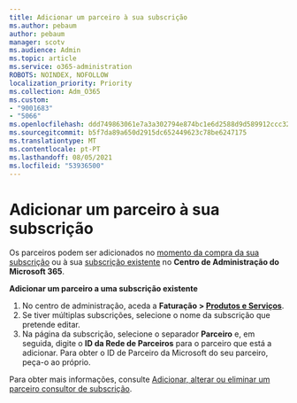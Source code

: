 ```yaml
---
title: Adicionar um parceiro à sua subscrição
ms.author: pebaum
author: pebaum
manager: scotv
ms.audience: Admin
ms.topic: article
ms.service: o365-administration
ROBOTS: NOINDEX, NOFOLLOW
localization_priority: Priority
ms.collection: Adm_O365
ms.custom:
- "9001683"
- "5066"
ms.openlocfilehash: ddd749863061e7a3a302794e874bc1e6d2588d9d589912ccc32eb37cd953d406
ms.sourcegitcommit: b5f7da89a650d2915dc652449623c78be6247175
ms.translationtype: MT
ms.contentlocale: pt-PT
ms.lasthandoff: 08/05/2021
ms.locfileid: "53936500"
---
```

# <a name="add-a-partner-to-your-subscription"></a>Adicionar um parceiro à sua subscrição

Os parceiros podem ser adicionados no [momento da compra da sua subscrição](https://docs.microsoft.com/microsoft-365/admin/misc/add-partner?view=o365-worldwide#add-a-partner-at-the-time-of-purchase) ou à sua [subscrição existente](https://docs.microsoft.com/microsoft-365/admin/misc/add-partner?view=o365-worldwide#add-a-partner-to-an-existing-subscription) no **Centro de Administração do Microsoft 365**.

**Adicionar um parceiro a uma subscrição existente**

1. No centro de administração, aceda a **Faturação > [ Produtos e Serviços](https://go.microsoft.com/fwlink/p/?linkid=842054)**. 
2. Se tiver múltiplas subscrições, selecione o nome da subscrição que pretende editar. 
3. Na página da subscrição, selecione o separador **Parceiro** e, em seguida, digite o **ID da Rede de Parceiros** para o parceiro que está a adicionar. Para obter o ID de Parceiro da Microsoft do seu parceiro, peça-o ao próprio. 

Para obter mais informações, consulte [Adicionar, alterar ou eliminar um parceiro consultor de subscrição](https://docs.microsoft.com/microsoft-365/admin/misc/add-partner). 
